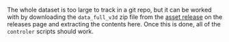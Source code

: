 The whole dataset is too large to track in a git repo, but it can be worked with
by downloading the `data_full_v3d` zip file from the [asset release](https://github.com/Jwely/pivpr/releases/tag/0.0.0a) on the releases page and extracting the contents here. Once this is done, all of the `controler` scripts should work.
